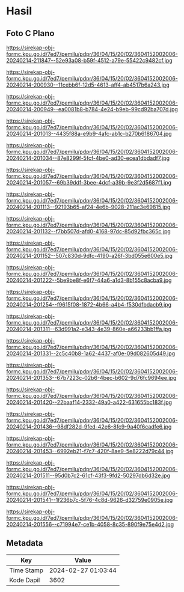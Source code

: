 # Hasil

## Foto C Plano

https://sirekap-obj-formc.kpu.go.id/7ed7/pemilu/pdpr/36/04/15/20/02/3604152002006-20240214-211847--52e93a08-b59f-4512-a79e-55422c9482cf.jpg

https://sirekap-obj-formc.kpu.go.id/7ed7/pemilu/pdpr/36/04/15/20/02/3604152002006-20240214-200930--11cebb6f-12d5-4613-aff4-ab4517b6a243.jpg

https://sirekap-obj-formc.kpu.go.id/7ed7/pemilu/pdpr/36/04/15/20/02/3604152002006-20240214-200949--ea0081b8-b784-4e24-b9eb-99cd92ba707d.jpg

https://sirekap-obj-formc.kpu.go.id/7ed7/pemilu/pdpr/36/04/15/20/02/3604152002006-20240214-201013--4435f88a-e9b9-4afc-ab1c-b270b6186704.jpg

https://sirekap-obj-formc.kpu.go.id/7ed7/pemilu/pdpr/36/04/15/20/02/3604152002006-20240214-201034--87e8299f-5fcf-4be0-ad30-ecea1dbdadf7.jpg

https://sirekap-obj-formc.kpu.go.id/7ed7/pemilu/pdpr/36/04/15/20/02/3604152002006-20240214-201057--69b39ddf-3bee-4dcf-a39b-9e3f2d5687f1.jpg

https://sirekap-obj-formc.kpu.go.id/7ed7/pemilu/pdpr/36/04/15/20/02/3604152002006-20240214-201113--92193b65-af24-4e6b-9028-211ac3e69815.jpg

https://sirekap-obj-formc.kpu.go.id/7ed7/pemilu/pdpr/36/04/15/20/02/3604152002006-20240214-201132--f7bb507d-afd0-4168-97dc-85d92fbc365c.jpg

https://sirekap-obj-formc.kpu.go.id/7ed7/pemilu/pdpr/36/04/15/20/02/3604152002006-20240214-201152--507c830d-9dfc-4190-a26f-3bd055e600e5.jpg

https://sirekap-obj-formc.kpu.go.id/7ed7/pemilu/pdpr/36/04/15/20/02/3604152002006-20240214-201222--5be9be8f-e6f7-44a6-a1d3-8b155c8acba9.jpg

https://sirekap-obj-formc.kpu.go.id/7ed7/pemilu/pdpr/36/04/15/20/02/3604152002006-20240214-201254--f9615f08-1872-4b66-a4b4-f530dfbdacb9.jpg

https://sirekap-obj-formc.kpu.go.id/7ed7/pemilu/pdpr/36/04/15/20/02/3604152002006-20240214-201311--63d991a2-e343-4e39-860e-a66233bb1ffa.jpg

https://sirekap-obj-formc.kpu.go.id/7ed7/pemilu/pdpr/36/04/15/20/02/3604152002006-20240214-201331--2c5c40b8-1a62-4437-af0e-09d082605d49.jpg

https://sirekap-obj-formc.kpu.go.id/7ed7/pemilu/pdpr/36/04/15/20/02/3604152002006-20240214-201353--67b7223c-02b6-4bec-b602-9d76fc9694ee.jpg

https://sirekap-obj-formc.kpu.go.id/7ed7/pemilu/pdpr/36/04/15/20/02/3604152002006-20240214-201420--22baaf14-2332-49a0-a422-631655bc183f.jpg

https://sirekap-obj-formc.kpu.go.id/7ed7/pemilu/pdpr/36/04/15/20/02/3604152002006-20240214-201436--98df282d-9fed-42e6-8fc9-9a40f6cadfe6.jpg

https://sirekap-obj-formc.kpu.go.id/7ed7/pemilu/pdpr/36/04/15/20/02/3604152002006-20240214-201453--6992eb21-f7c7-420f-8ae9-5e8222d79c44.jpg

https://sirekap-obj-formc.kpu.go.id/7ed7/pemilu/pdpr/36/04/15/20/02/3604152002006-20240214-201511--95d0b7c2-61cf-43f3-9fd2-50297db6d32e.jpg

https://sirekap-obj-formc.kpu.go.id/7ed7/pemilu/pdpr/36/04/15/20/02/3604152002006-20240214-201541--1f236b7c-5f76-4c8d-9626-d32759e0905e.jpg

https://sirekap-obj-formc.kpu.go.id/7ed7/pemilu/pdpr/36/04/15/20/02/3604152002006-20240214-201556--c71994e7-ce1b-4058-8c35-890f9e75e4d2.jpg


## Metadata

| Key        | Value               |
| ---------- | ------------------- |
| Time Stamp | 2024-02-27 01:03:44 |
| Kode Dapil | 3602                |



